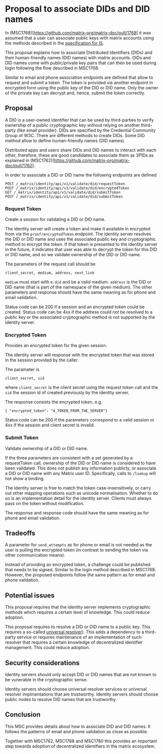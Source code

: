 # Proposal to associate DIDs and DID names

In (MSC1768)[https://github.com/matrix-org/matrix-doc/pull/1768] it was assumed
that a user can associate public keys with matrix accounts using the methods
described in the [specification for
IS](https://matrix.org/docs/spec/identity_service/r0.1.0.html#establishing-associations).

This proposal explains how to associate Distributed Identifiers (DIDs) and their
human-friendly names (DID names) with matrix accounts. DIDs and DID names come
with public/private key pairs that can then be used during login following the
flow described in MSC1768.

Similar to email and phone association endpoints are defined that allow to
request and submit a token. The token is provided via another endpoint in
encrypted form using the public key of the DID or DID name. Only the owner of
the private key can decrypt and, hence, submit the token correctly.


## Proposal

A DID is a user-owned identifier that can be used by third-parties to verify
ownership of a public cryptographic key without relying on another third-party
(like email provider). DIDs are specified by the Credential Community Group of
W3C. There are different methods to create DIDs. Some DID method allow to define
human-friendly names (DID names).

Distributed apps and users share DIDs and DID names to interact with each other,
therefore, these are good candidates to associate them as 3PIDs as explained in
(MSC1762)[https://github.com/matrix-org/matrix-doc/pull/1762]. 

In order to associate a DID or DID name the following endpoints are defined
````
POST /_matrix/identity/api/v1/validate/did/requestToken
POST /_matrix/identity/api/v1/validate/did/encryptedToken
GET /_matrix/identity/api/v1/validate/did/submitToken
POST /_matrix/identity/api/v1/validate/did/submitToken
````
### Request Token
Create a session for validating a DID or DID name.

The identity server will create a token and make it available in encrypted from
via the ``proof/encryptedToken`` endpoint. The identity server resolves the DID
or DID name and uses the associated public key and cryptographic method to
encrypt the token. If that token is presented to the identity server in the
future, it indicates that user was able to decrypt the token for this DID or DID
name, and so we validate ownership of the DID or DID name.

The parameters of the request call should be 
````
client_secret, medium, address, next_link
````
``medium`` must start with ``m.did`` and be a valid medium. ``address`` is the
DID or DID name (that is part of the namespace of the given medium). The other parameters and response should
have the same meaning as for phone and email validation.

Status code can be 200 if a session and an encrypted token
could be created. Status code can be 4xx if the address could not be resolved to
a public key or the associated cryptographic method is not supported by the
identity server.

### Encrypted Token
Provides an encrypted token for the given session.

The identity server will response with the encrypted token that was stored in
the session provided by the caller.

The parameter is
````
client_secret, sid
````
where ``client_secret`` is the client secret using the request token call and
the ``sid`` the session id of created previously by the identity server.

The response consists the encrypted token, e.g.
````
{ "encrypted_token": "A_TOKEN_FROM_THE_SERVER"}
````
Status code can be 200 if the parameters correspond to a valid session or 4xx if
the session and client secret is invalid.

### Submit Token
Validate ownership of a DID or DID name.

If the three parameters are consistent with a set generated by a requestToken
call, ownership of the DID or DID name is considered to have been validated.
This does not publish any information publicly, or associate a DID or DID name
with any Matrix user ID. Specifically, calls to ``/lookup`` will not show a binding.

The identity server is free to match the token case-insensitively, or carry out
other mapping operations such as unicode normalisation. Whether to do so is an
implementation detail for the identity server. Clients must always pass on the
token without modification.

The response and response code should have the same meaning as for phone and
email validation.

## Tradeoffs

A parameter for ``send_attempts`` as for phone or email is not needed as the user is pulling the encrypted token (in contrast to sending the token via other communication means).

Instead of providing an encrypted token, a challenge could be published that
needs to be signed. Similar to the login method described in MSC1768. However,
the proposed endpoints follow the same pattern as for email and phone
validation.

## Potential issues

This proposal requires that the identity server implements cryptographic methods
which requires a certain level of knowledge. This could reduce adoption.

This proposal requires to resolve a DID or DID name to a public key. This
requires a so-called [universal
resolver](https://github.com/decentralized-identity/universal-resolver/)). This
adds a dependency to a third-party service or requires maintenance of an
implementation of such resolver that requires a certain knowledge of
decentralized identifier management. This could reduce adoption.

## Security considerations

Identity servers should only accept DID or DID names that are not known to be
vunerable in the cryptographic sense.

Identity servers should choose universal resolver services or universal resolver
implmentations that are trustworthy. Identity servers should choose public nodes
to resolve DID names that are trustworthy.

## Conclusion

This MSC provides details about how to associate DID and DID names. It follows
the patterns of email and phone validation as close as possible.

Together with MSC1762, MSC1768 and MSC1780 this provides an important step towards adoption of decentralized identifiers in the matrix ecosystem.